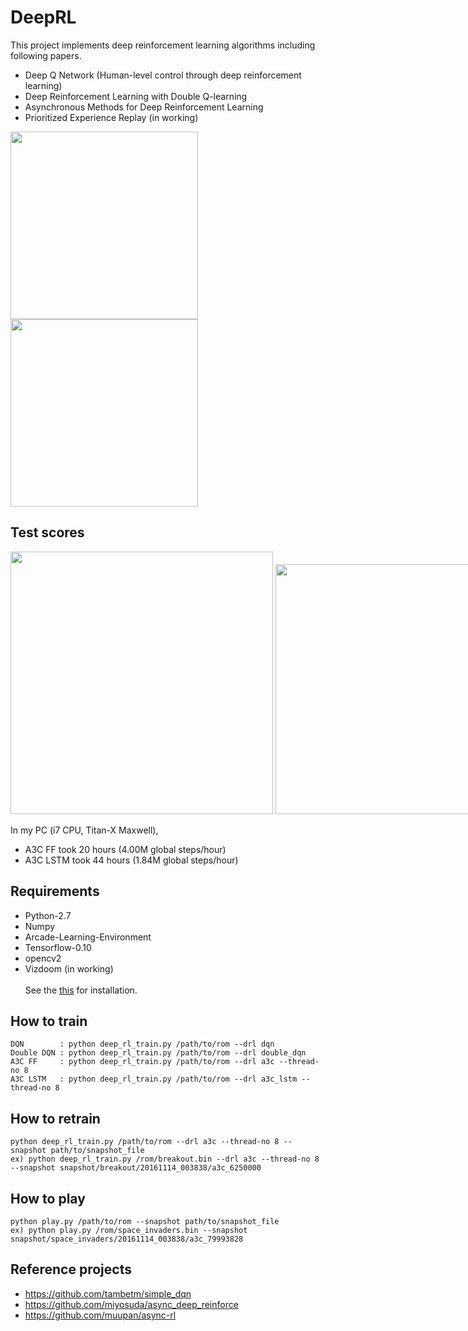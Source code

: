 # DeepRL

This project implements deep reinforcement learning algorithms including following papers.
  - Deep Q Network (Human-level control through deep reinforcement learning) 
  - Deep Reinforcement Learning with Double Q-learning
  - Asynchronous Methods for Deep Reinforcement Learning
  - Prioritized Experience Replay (in working)

<img src="https://github.com/only4hj/DeepRL/blob/master/snapshot/space_invaders_a3c_lstm.gif" width="300">
<img src="https://github.com/only4hj/DeepRL/blob/master/snapshot/breakout_a3c.gif" width="300">



## Test scores
<nobr>
<img src="https://github.com/only4hj/DeepRL/blob/master/snapshot/space_invaders_a3c.png" width="420">
<img src="https://github.com/only4hj/DeepRL/blob/master/snapshot/breakout_a3c.png" width="400">
</nobr>

In my PC (i7 CPU, Titan-X Maxwell),
  - A3C FF took 20 hours (4.00M global steps/hour)
  - A3C LSTM took 44 hours (1.84M global steps/hour)

## Requirements
  - Python-2.7
  - Numpy
  - Arcade-Learning-Environment
  - Tensorflow-0.10
  - opencv2
  - Vizdoom (in working)
  <br><br>
  See the <a href="INSTALL.md">this</a> for installation.
  
## How to train
```
DQN        : python deep_rl_train.py /path/to/rom --drl dqn
Double DQN : python deep_rl_train.py /path/to/rom --drl double_dqn
A3C FF     : python deep_rl_train.py /path/to/rom --drl a3c --thread-no 8
A3C LSTM   : python deep_rl_train.py /path/to/rom --drl a3c_lstm --thread-no 8
```
  
## How to retrain
```
python deep_rl_train.py /path/to/rom --drl a3c --thread-no 8 --snapshot path/to/snapshot_file
ex) python deep_rl_train.py /rom/breakout.bin --drl a3c --thread-no 8 --snapshot snapshot/breakout/20161114_003838/a3c_6250000
```

## How to play
```
python play.py /path/to/rom --snapshot path/to/snapshot_file
ex) python play.py /rom/space_invaders.bin --snapshot snapshot/space_invaders/20161114_003838/a3c_79993828
```

## Reference projects
  - https://github.com/tambetm/simple_dqn
  - https://github.com/miyosuda/async_deep_reinforce
  - https://github.com/muupan/async-rl
